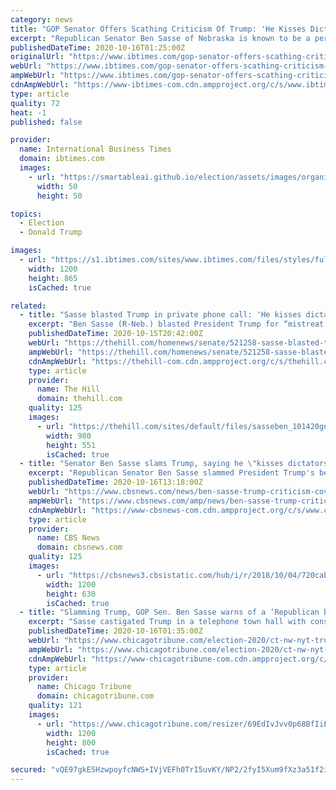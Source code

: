 ```yaml
---
category: news
title: "GOP Senator Offers Scathing Criticism Of Trump: 'He Kisses Dictators' Butts'"
excerpt: "Republican Senator Ben Sasse of Nebraska is known to be a periodic critic of the President. In 2016, he notably announced that he was neither campaigning nor voting for Trump."
publishedDateTime: 2020-10-16T01:25:00Z
originalUrl: "https://www.ibtimes.com/gop-senator-offers-scathing-criticism-trump-he-kisses-dictators-butts-3062887"
webUrl: "https://www.ibtimes.com/gop-senator-offers-scathing-criticism-trump-he-kisses-dictators-butts-3062887"
ampWebUrl: "https://www.ibtimes.com/gop-senator-offers-scathing-criticism-trump-he-kisses-dictators-butts-3062887?amp=1"
cdnAmpWebUrl: "https://www-ibtimes-com.cdn.ampproject.org/c/s/www.ibtimes.com/gop-senator-offers-scathing-criticism-trump-he-kisses-dictators-butts-3062887?amp=1"
type: article
quality: 72
heat: -1
published: false

provider:
  name: International Business Times
  domain: ibtimes.com
  images:
    - url: "https://smartableai.github.io/election/assets/images/organizations/ibtimes.com-50x50.jpg"
      width: 50
      height: 50

topics:
  - Election
  - Donald Trump

images:
  - url: "https://s1.ibtimes.com/sites/www.ibtimes.com/files/styles/full/public/2016/05/14/ben-sasse.jpg"
    width: 1200
    height: 865
    isCached: true

related:
  - title: "Sasse blasted Trump in private phone call: 'He kisses dictators' butts'"
    excerpt: "Ben Sasse (R-Neb.) blasted President Trump for “mistreat [ing] women,” “kiss [ing] dictators’ butts” and mocking evangelicals in private in a recording obtained by the Washington Examiner. In what appears to be a private call with constituents,"
    publishedDateTime: 2020-10-15T20:42:00Z
    webUrl: "https://thehill.com/homenews/senate/521258-sasse-blasted-trump-in-private-phone-call-he-kisses-dictators-butts"
    ampWebUrl: "https://thehill.com/homenews/senate/521258-sasse-blasted-trump-in-private-phone-call-he-kisses-dictators-butts?amp"
    cdnAmpWebUrl: "https://thehill-com.cdn.ampproject.org/c/s/thehill.com/homenews/senate/521258-sasse-blasted-trump-in-private-phone-call-he-kisses-dictators-butts?amp"
    type: article
    provider:
      name: The Hill
      domain: thehill.com
    quality: 125
    images:
      - url: "https://thehill.com/sites/default/files/sasseben_101420gn_lead.jpg"
        width: 980
        height: 551
        isCached: true
  - title: "Senator Ben Sasse slams Trump, saying he \"kisses dictators' butts\""
    excerpt: "Republican Senator Ben Sasse slammed President Trump's behavior in a town hall with constituents this week, saying that he \"kisses dictators' butts,\" mishandled the coronavirus pandemic and spends \"like a drunken sailor."
    publishedDateTime: 2020-10-16T13:18:00Z
    webUrl: "https://www.cbsnews.com/news/ben-sasse-trump-criticism-covid-19-response-dictators/?ftag=CNM-00-10aab7e"
    ampWebUrl: "https://www.cbsnews.com/amp/news/ben-sasse-trump-criticism-covid-19-response-dictators/"
    cdnAmpWebUrl: "https://www-cbsnews-com.cdn.ampproject.org/c/s/www.cbsnews.com/amp/news/ben-sasse-trump-criticism-covid-19-response-dictators/"
    type: article
    provider:
      name: CBS News
      domain: cbsnews.com
    quality: 125
    images:
      - url: "https://cbsnews3.cbsistatic.com/hub/i/r/2018/10/04/720cabb1-b437-40ca-94ec-bedc381d040c/thumbnail/1200x630/e39773bdb1367071270db1159c91b30e/rts236fi.jpg"
        width: 1200
        height: 630
        isCached: true
  - title: "Slamming Trump, GOP Sen. Ben Sasse warns of a ‘Republican bloodbath’ in Senate"
    excerpt: "Sasse castigated Trump in a telephone town hall with constituents, accusing the president of bungling the response to the coronavirus pandemic and cozying up to dictators and white supremacists."
    publishedDateTime: 2020-10-16T01:35:00Z
    webUrl: "https://www.chicagotribune.com/election-2020/ct-nw-nyt-trump-sasse-gop-senate-20201016-4pstdkau2rgyhpdc7izzk6cyqm-story.html"
    ampWebUrl: "https://www.chicagotribune.com/election-2020/ct-nw-nyt-trump-sasse-gop-senate-20201016-4pstdkau2rgyhpdc7izzk6cyqm-story.html?outputType=amp"
    cdnAmpWebUrl: "https://www-chicagotribune-com.cdn.ampproject.org/c/s/www.chicagotribune.com/election-2020/ct-nw-nyt-trump-sasse-gop-senate-20201016-4pstdkau2rgyhpdc7izzk6cyqm-story.html?outputType=amp"
    type: article
    provider:
      name: Chicago Tribune
      domain: chicagotribune.com
    quality: 121
    images:
      - url: "https://www.chicagotribune.com/resizer/69EdIvJvv0p68BfIiEb0dllEucw=/1200x0/top/cloudfront-us-east-1.images.arcpublishing.com/tronc/SRLLBLLK2BXASG7PRYHQ5FUA7I.jpg"
        width: 1200
        height: 800
        isCached: true

secured: "vQE97gkE5HzwpoyfcNWS+IVjVEFh0TrI5uvKY/NP2/2fyI5Xum9fXz3a51f2ipihTIIz3zRbf/msdlwhHFFdu2yqCW26FHr1HXmYdJcCUGIE77/Vk0ba9b9c0d/jyR6lOtlE3EFYcdWPt9MdLScAUg207YNSPzin5icG5X112zTiLPa3kZ6j8z7H5kCbGkDabQivfyGMvWWJjTxLF62TVQUdcmgSTR81QOolx7HvO0hgM50I8/ydMndok/ODDVWmqYgQhGN04B4OuMPU2gCwjKdzT+amOtxktEZDUi+2lFUu6ITp7/8ut1FE1GBNxD42Gli83tNrRkq4mbYWIrs3bI9MMfrfk+3GVH1guH3Vvoc=;X4eSexL+Usr9SirHgDH/QA=="
---
```


